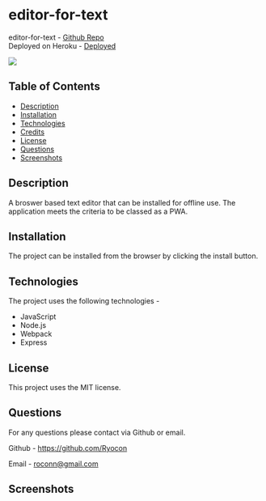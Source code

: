 # editor-for-text


editor-for-text - [Github Repo](https://github.com/Ryocon/editor-for-text)
<br>
Deployed on Heroku - [Deployed](https://dashboard.heroku.com/apps/arcane-hamlet-31594)

  <img src=https://img.shields.io/badge/License-MIT-orange.svg>

## Table of Contents

- [Description](#description)
- [Installation](#installation)
- [Technologies](#technologies)
- [Credits](#credits)
- [License](#license)
- [Questions](#questions)
- [Screenshots](#screenshots)


## Description

A broswer based text editor that can be installed for offline use. The application meets the criteria to be classed as a PWA.

## Installation

The project can be installed from the browser by clicking the install button.

## Technologies

The project uses the following technologies -
- JavaScript
- Node.js
- Webpack
- Express

## License

This project uses the MIT license.

## Questions

For any questions please contact via Github or email.

Github - https://github.com/Ryocon

Email - roconn@gmail.com


## Screenshots
